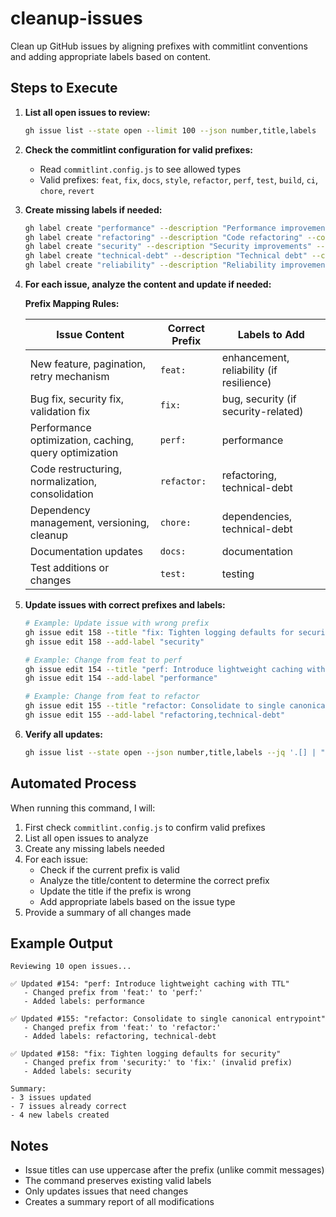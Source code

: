 # cleanup-issues

Clean up GitHub issues by aligning prefixes with commitlint conventions and adding appropriate labels based on content.

## Steps to Execute

1. **List all open issues to review:**

   ```bash
   gh issue list --state open --limit 100 --json number,title,labels
   ```

2. **Check the commitlint configuration for valid prefixes:**
   - Read `commitlint.config.js` to see allowed types
   - Valid prefixes: `feat`, `fix`, `docs`, `style`, `refactor`, `perf`, `test`, `build`, `ci`, `chore`, `revert`

3. **Create missing labels if needed:**

   ```bash
   gh label create "performance" --description "Performance improvements" --color "1d76db"
   gh label create "refactoring" --description "Code refactoring" --color "d4c5f9"
   gh label create "security" --description "Security improvements" --color "d73a4a"
   gh label create "technical-debt" --description "Technical debt" --color "fef2c0"
   gh label create "reliability" --description "Reliability improvements" --color "0e8a16"
   ```

4. **For each issue, analyze the content and update if needed:**

   **Prefix Mapping Rules:**

   | Issue Content                                         | Correct Prefix | Labels to Add                            |
   | ----------------------------------------------------- | -------------- | ---------------------------------------- |
   | New feature, pagination, retry mechanism              | `feat:`        | enhancement, reliability (if resilience) |
   | Bug fix, security fix, validation fix                 | `fix:`         | bug, security (if security-related)      |
   | Performance optimization, caching, query optimization | `perf:`        | performance                              |
   | Code restructuring, normalization, consolidation      | `refactor:`    | refactoring, technical-debt              |
   | Dependency management, versioning, cleanup            | `chore:`       | dependencies, technical-debt             |
   | Documentation updates                                 | `docs:`        | documentation                            |
   | Test additions or changes                             | `test:`        | testing                                  |

5. **Update issues with correct prefixes and labels:**

   ```bash
   # Example: Update issue with wrong prefix
   gh issue edit 158 --title "fix: Tighten logging defaults for security and traceability"
   gh issue edit 158 --add-label "security"

   # Example: Change from feat to perf
   gh issue edit 154 --title "perf: Introduce lightweight caching with TTL for hot paths"
   gh issue edit 154 --add-label "performance"

   # Example: Change from feat to refactor
   gh issue edit 155 --title "refactor: Consolidate to single canonical entrypoint and registry"
   gh issue edit 155 --add-label "refactoring,technical-debt"
   ```

6. **Verify all updates:**
   ```bash
   gh issue list --state open --json number,title,labels --jq '.[] | "\(.number): \(.title)\n  Labels: \(.labels | map(.name) | join(", "))"'
   ```

## Automated Process

When running this command, I will:

1. First check `commitlint.config.js` to confirm valid prefixes
2. List all open issues to analyze
3. Create any missing labels needed
4. For each issue:
   - Check if the current prefix is valid
   - Analyze the title/content to determine the correct prefix
   - Update the title if the prefix is wrong
   - Add appropriate labels based on the issue type
5. Provide a summary of all changes made

## Example Output

```
Reviewing 10 open issues...

✅ Updated #154: "perf: Introduce lightweight caching with TTL"
   - Changed prefix from 'feat:' to 'perf:'
   - Added labels: performance

✅ Updated #155: "refactor: Consolidate to single canonical entrypoint"
   - Changed prefix from 'feat:' to 'refactor:'
   - Added labels: refactoring, technical-debt

✅ Updated #158: "fix: Tighten logging defaults for security"
   - Changed prefix from 'security:' to 'fix:' (invalid prefix)
   - Added labels: security

Summary:
- 3 issues updated
- 7 issues already correct
- 4 new labels created
```

## Notes

- Issue titles can use uppercase after the prefix (unlike commit messages)
- The command preserves existing valid labels
- Only updates issues that need changes
- Creates a summary report of all modifications
